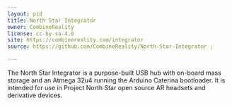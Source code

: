 ```yaml
---
layout: pid
title: North Star Integrator
owner: CombineReality
license: cc-by-sa-4.0
site: https://combinereality.com/integrator
source: https://github.com/CombineReality/North-Star-Integrator ; 

---
```


The North Star Integrator is a purpose-built USB hub 
with on-board mass storage and an Atmega 32u4 running 
the Arduino Caterina bootloader. It is intended for 
use in Project North Star open source AR headsets and 
derivative devices.

